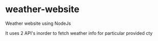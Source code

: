 # weather-website
Weather website using NodeJs

It uses 2 API's inorder to fetch weather info for particular provided cty
